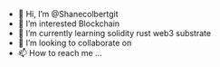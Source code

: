 - 👋 Hi, I’m @Shanecolbertgit
- 👀 I’m interested Blockchain
- 🌱 I’m currently learning solidity rust web3 substrate
- 💞️ I’m looking to collaborate on 
- 📫 How to reach me ...

<!---
Shanecolbertgit/Shanecolbertgit is a ✨ special ✨ repository because its `README.md` (this file) appears on your GitHub profile.
You can click the Preview link to take a look at your changes.
--->
